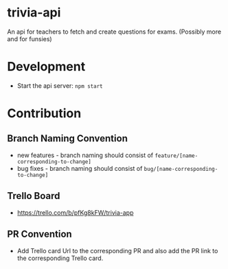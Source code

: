 # trivia-api
An api for teachers to fetch and create questions for exams. (Possibly more and for funsies)

# Development
* Start the api server: `npm start`

# Contribution
## Branch Naming Convention
* new features - branch naming should consist of `feature/[name-corresponding-to-change]`
* bug fixes - branch naming should consist of `bug/[name-corresponding-to-change]`

## Trello Board
* https://trello.com/b/pfKg8kFW/trivia-app

## PR Convention
* Add Trello card Url to the corresponding PR and also add the PR link to the corresponding Trello card.
